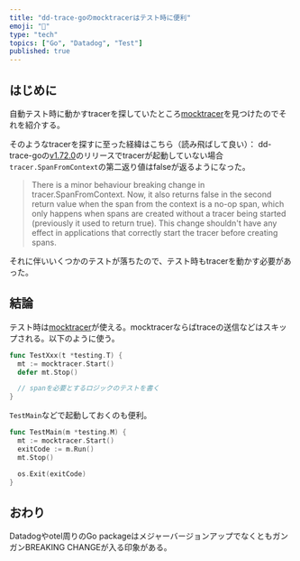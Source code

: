 ```yaml
---
title: "dd-trace-goのmocktracerはテスト時に便利"
emoji: "🐶"
type: "tech"
topics: ["Go", "Datadog", "Test"]
published: true
---
```


## はじめに

自動テスト時に動かすtracerを探していたところ[mocktracer](https://pkg.go.dev/gopkg.in/DataDog/dd-trace-go.v1/ddtrace/mocktracer)を見つけたのでそれを紹介する。

そのようなtracerを探すに至った経緯はこちら（読み飛ばして良い）：
dd-trace-goの[v1.72.0](https://github.com/DataDog/dd-trace-go/releases/tag/v1.72.0)のリリースでtracerが起動していない場合`tracer.SpanFromContext`の第二返り値はfalseが返るようになった。
> There is a minor behaviour breaking change in tracer.SpanFromContext. Now, it also returns false in the second return value when the span from the context is a no-op span, which only happens when spans are created without a tracer being started (previously it used to return true). This change shouldn't have any effect in applications that correctly start the tracer before creating spans.

それに伴いいくつかのテストが落ちたので、テスト時もtracerを動かす必要があった。

## 結論

テスト時は[mocktracer](https://pkg.go.dev/gopkg.in/DataDog/dd-trace-go.v1/ddtrace/mocktracer)が使える。mocktracerならばtraceの送信などはスキップされる。以下のように使う。

```go
func TestXxx(t *testing.T) {
  mt := mocktracer.Start()
  defer mt.Stop()

  // spanを必要とするロジックのテストを書く
}
```

`TestMain`などで起動しておくのも便利。

```go
func TestMain(m *testing.M) {
  mt := mocktracer.Start()
  exitCode := m.Run()
  mt.Stop()

  os.Exit(exitCode)
}
```

## おわり

Datadogやotel周りのGo packageはメジャーバージョンアップでなくともガンガンBREAKING CHANGEが入る印象がある。
